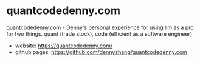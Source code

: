 # quantcodedenny.com
quantcodedenny.com - Denny's personal experience for using llm as a pro for two things. quant (trade stock), code (efficient as a software engineer)

- website: https://quantcodedenny.com/
- github pages: https://github.com/dennyzhang/quantcodedenny.com
